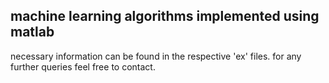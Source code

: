machine learning algorithms implemented using matlab
----------------------------------------------------
necessary information can be found in the respective 'ex' files. 
for any further queries feel free to contact.
